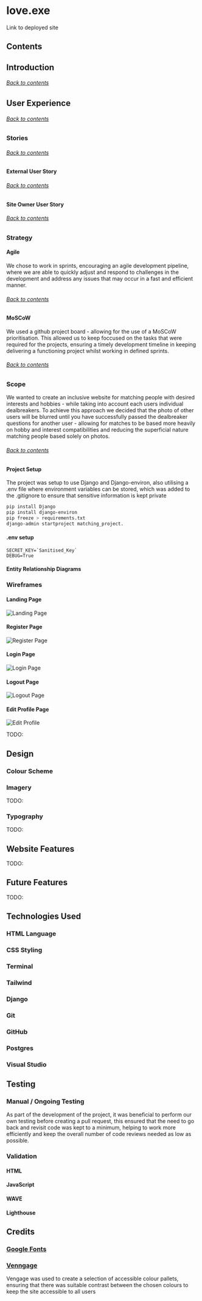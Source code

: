 # love.exe

Link to deployed site

## Contents

## Introduction
<!-- TODO:-->

###### [*Back to contents*](#contents)

## User Experience

###### [*Back to contents*](#contents)

### Stories

###### [*Back to contents*](#contents)

#### External User Story
<!-- TODO:
-->

###### [*Back to contents*](#contents)

#### Site Owner User Story
<!-- TODO:
-->

###### [*Back to contents*](#contents)

### Strategy

#### Agile

We chose to work in sprints, encouraging an agile development pipeline, where we are able to quickly adjust and respond to challenges in the development and address any issues that may occur in a fast and efficient manner.

###### [*Back to contents*](#contents)

#### MoSCoW

We used a github project board - allowing for the use of a MoSCoW prioritisation. This allowed us to keep foccused on the tasks that were required for the projects, ensuring a timely development timeline in keeping delivering a functioning project whilst working in defined sprints.

###### [*Back to contents*](#contents)

### Scope

We wanted to create an inclusive website for matching people with desired interests and hobbies - while taking into account each users individual dealbreakers. To achieve this approach we decided that the photo of other users will be blurred until you have successfully passed the dealbreaker questions for another user - allowing for matches to be based more heavily on hobby and interest compatibilities and reducing the superficial nature matching people based solely on photos.

<!-- TODO: -->

###### [*Back to contents*](#contents)

#### Project Setup

The project was setup to use Django and Django-environ, also utilising a .env file where environment variables can be stored, which was added to the .gitignore to ensure that sensitive information is kept private

```bash
pip install Django
pip install django-environ
pip freeze > requirements.txt
django-admin startproject matching_project.
```
<!-- # echo "web: gunicorn videoGameTracker.wsgi" > Procfile -->

#### .env setup
```text
SECRET_KEY=`Sanitised_Key`
DEBUG=True
```

#### Entity Relationship Diagrams
<!-- TODO:

```plaintext
text
``` -->

### Wireframes

#### Landing Page

![Landing Page](docs/wireframes/landing-page.png)

#### Register Page

![Register Page](docs/wireframes/register.png)

#### Login Page

![Login Page](docs/wireframes/login.png)

#### Logout Page

![Logout Page](docs/wireframes/logout.png)

#### Edit Profile Page

![Edit Profile](docs/wireframes/edit-profile.png)

TODO:

## Design


### Colour Scheme


### Imagery

TODO:
<!-- Where are user images stored
How do users upload profile pictures -->

### Typography
TODO: 


## Website Features
TODO:


## Future Features
TODO:
<!-- Is there anything we may want to add later on? -->

## Technologies Used

### HTML Language


### CSS Styling

### Terminal

### Tailwind

### Django

### Git

### GitHub

### Postgres

### Visual Studio


## Testing

### Manual / Ongoing Testing

As part of the development of the project, it was beneficial to perform our own testing before creating a pull request, this ensured that the need to go back and revisit code was kept to a minimum, helping to work more efficiently and keep the overall number of code reviews needed as low as possible.

### Validation

#### HTML

#### JavaScript

#### WAVE

#### Lighthouse

## Credits

### [Google Fonts](https://fonts.google.com)

### [Venngage](https://venngage.com/blog/accessible-colors/)

Vengage was used to create a selection of accessible colour pallets, ensuring that there was suitable contrast between the chosen colours to keep the site accessible to all users